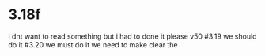 # 3.18f
i dnt want to read something
but i had to done it
please v50
#3.19
we should do it
#3.20
we must do it
we need to make clear the 
